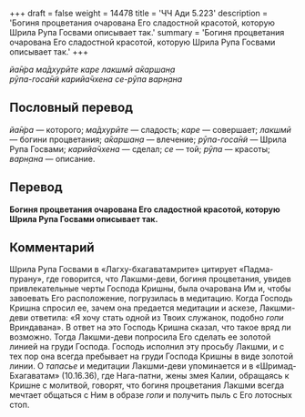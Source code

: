 +++
draft = false
weight = 14478
title = 'ЧЧ Ади 5.223'
description = 'Богиня процветания очарована Его сладостной красотой, которую Шрила Рупа Госвами описывает так.'
summary = 'Богиня процветания очарована Его сладостной красотой, которую Шрила Рупа Госвами описывает так.'
+++

_йа̄н̇ра ма̄дхурӣте каре лакшмӣ а̄каршан̣а  
рӯпа-госа̄н̃и карийа̄чхена се-рӯпа варн̣ана_

## Пословный перевод

_йа̄н̇ра_ — которого; _ма̄дхурӣте_ — сладость; _каре_ — совершает; _лакшмӣ_ — богини процветания; _а̄каршан̣а_ — влечение; _рӯпа_\-_госа̄н̃и_ — Шрила Рупа Госвами; _карийа̄чхена_ — сделал; _се_ — той; _рӯпа_ — красоты; _варн̣ана_ — описание.

## Перевод

**Богиня процветания очарована Его сладостной красотой, которую Шрила Рупа Госвами описывает так.**

## Комментарий

Шрила Рупа Госвами в «Лагху-бхагаватамрите» цитирует «Падма-пурану», где говорится, что Лакшми-деви, богиня процветания, увидев привлекательные черты Господа Кришны, была очарована Им и, чтобы завоевать Его расположение, погрузилась в медитацию. Когда Господь Кришна спросил ее, зачем она предается медитации и аскезе, Лакшми-деви ответила: «Я хочу стать одной из Твоих служанок, подобно _гопи_ Вриндавана». В ответ на это Господь Кришна сказал, что такое вряд ли возможно. Тогда Лакшми-деви попросила Его сделать ее золотой линией на груди Господа. Господь исполнил эту просьбу Лакшми, и с тех пор она всегда пребывает на груди Господа Кришны в виде золотой линии. О _тапасье_ и медитации Лакшми-деви упоминается и в «Шримад-Бхагаватам» (10.16.36), где Нага-патни, жены змея Калии, обращаясь к Кришне с молитвой, говорят, что богиня процветания Лакшми всегда мечтает общаться с Ним в образе _гопи_ и получить пыль с Его лотосных стоп.
